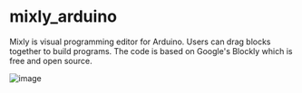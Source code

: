 # mixly_arduino
Mixly is visual programming editor for Arduino. Users can drag blocks together to build programs. The code is based on Google's Blockly which is free and open source.

![image](https://raw.githubusercontent.com/xbed/mixly_arduino/master/mixly_arduino/blockly/media/demo.png)
